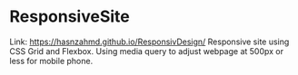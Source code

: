 # ResponsiveSite
Link: https://hasnzahmd.github.io/ResponsivDesign/
Responsive site using CSS Grid and Flexbox. Using media query to adjust webpage at 500px or less for mobile phone.
